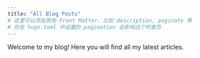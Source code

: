 ```yaml
---
title: "All Blog Posts"
# 这里可以添加其他 Front Matter，比如 description, paginate 等
# 你在 hugo.toml 中设置的 pagination 会影响这个列表页
---
```


Welcome to my blog! Here you will find all my latest articles.